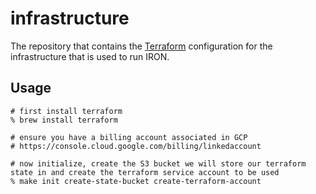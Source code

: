 # infrastructure

The repository that contains the [Terraform](https://www.terraform.io/) configuration for the infrastructure that is used to run IRON.

## Usage

```shell
# first install terraform
% brew install terraform

# ensure you have a billing account associated in GCP
# https://console.cloud.google.com/billing/linkedaccount

# now initialize, create the S3 bucket we will store our terraform state in and create the terraform service account to be used
% make init create-state-bucket create-terraform-account